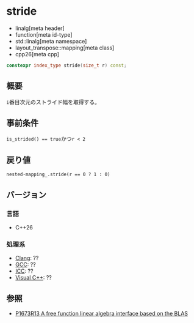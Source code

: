 # stride
* linalg[meta header]
* function[meta id-type]
* std::linalg[meta namespace]
* layout_transpose::mapping[meta class]
* cpp26[meta cpp]

```cpp
constexpr index_type stride(size_t r) const;
```

## 概要
`i`番目次元のストライド幅を取得する。


## 事前条件
`is_strided() == true`かつ`r < 2`


## 戻り値
`nested-mapping_.stride(r == 0 ? 1 : 0)`


## バージョン
### 言語
- C++26

### 処理系
- [Clang](/implementation.md#clang): ??
- [GCC](/implementation.md#gcc): ??
- [ICC](/implementation.md#icc): ??
- [Visual C++](/implementation.md#visual_cpp): ??


## 参照
- [P1673R13 A free function linear algebra interface based on the BLAS](https://www.open-std.org/jtc1/sc22/wg21/docs/papers/2023/p1673r13.html)
